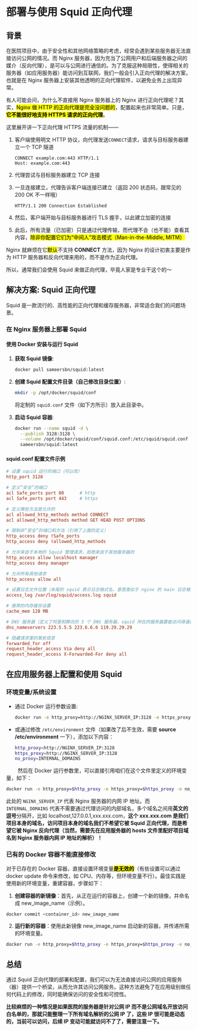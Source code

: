 # 部署与使用 Squid 正向代理

## 背景

在医院项目中，由于安全性和其他网络策略的考虑，经常会遇到某些服务器无法直接访问公网的情况。而 Nginx 服务器，因为充当了公网用户和后端服务器之间的媒介（反向代理），是可以与公网进行通信的。为了克服这种局限性，使得相关的服务器（如应用服务器）能访问到互联网，我们一般会引入正向代理的解决方案，也就是在 Nginx 服务器上安装其他透明的正向代理软件，以避免业务上出现异常。

有人可能会问，为什么不直接用 Nginx 服务器上的 Nginx 进行正向代理呢？其实，<mark>Nginx 做 HTTP 的正向代理是完全没问题的</mark>，配置起来也非常简单。只是，**<mark>它不能很好地支持 HTTPS 请求的正向代理</mark>**。

这里展开讲一下正向代理 HTTPS 流量的机制——

1. 客户端使用明文 HTTP 协议，向代理发送`CONNECT`请求，请求与目标服务器建立一个 TCP 隧道
   
   ```http
   CONNECT example.com:443 HTTP/1.1
   Host: example.com:443
   ```

2. 代理尝试与目标服务器建立 TCP 连接

3. 一旦连接建立，代理告诉客户端连接已建立（返回 200 状态码，跟常见的 200 OK 不一样哦）
   
   ```http
   HTTP/1.1 200 Connection Established
   ```

4. 然后，客户端开始与目标服务器进行 TLS 握手，以此建立加密的连接

5. 此后，所有流量（已加密）只是通过代理传输，而代理不会（也不能）查看其内容，<mark>除非你配置它们为“中间人”攻击模式（Man-in-the-Middle, MITM）</mark>

Nginx 就麻烦在它<mark>默认</mark>不支持 **CONNECT** 方法，因为 Nginx 的设计初衷主要是作为 HTTP 服务器和反向代理来用的，而不是作为正向代理。

所以，通常我们会使用 Squid 来做正向代理，毕竟人家是专业干这个的～

## 解决方案: Squid 正向代理

Squid 是一款流行的、高性能的正向代理和缓存服务器，非常适合我们的问题场景。

### 在 Nginx 服务器上部署 Squid

#### 使用 Docker 安装与运行 Squid

1. **获取 Squid 镜像**:
   
   ```bash
   docker pull sameersbn/squid:latest
   ```

2. **创建 Squid 配置文件目录（自己修改目录位置）**:
   
   ```bash
   mkdir -p /opt/docker/squid/conf
   ```
   
   将定制的 `squid.conf` 文件（如下方所示）放入此目录中。

3. **启动 Squid 容器**:
   
   ```bash
   docker run --name squid -d \
     --publish 3128:3128 \
     --volume /opt/docker/squid/conf/squid.conf:/etc/squid/squid.conf \
     sameersbn/squid:latest
   ```

#### squid.conf 配置文件示例

```conf
# 设置 squid 运行的端口（可以改）
http_port 3128

# 定义“安全”的端口
acl Safe_ports port 80      # http
acl Safe_ports port 443     # https

# 定义哪些方法是允许的
acl allowed_http_methods method CONNECT
acl allowed_http_methods method GET HEAD POST OPTIONS

# 限制非“安全”的端口和方法（引用了上面的定义）
http_access deny !Safe_ports
http_access deny !allowed_http_methods

# 允许来自于本地的 Squid 管理请求，拒绝来自于其他服务器的
http_access allow localhost manager
http_access deny manager

# 允许所有其他请求
http_access allow all

# 设置日志文件位置（末尾的 squid 表示日志格式名，意思类似于 nginx 的 main 日志格式）
access_log /var/log/squid/access.log squid

# 推荐的内存缓存设置
cache_mem 128 MB

# DNS 服务器（定义了阿里和腾讯的 3 个 DNS 服务器，squid 所在的服务器要能访问得通这些 DNS 服务器，不然无法解析域名）
dns_nameservers 223.5.5.5 223.6.6.6 119.29.29.29

# 隐藏请求里的某些信息
forwarded_for off
request_header_access Via deny all
request_header_access X-Forwarded-For deny all
```

## 在应用服务器上配置和使用 Squid

### 环境变量/系统设置

- 通过 Docker 运行参数设置:
  
  ```bash
  docker run -e http_proxy=http://NGINX_SERVER_IP:3128 -e https_proxy=http://NGINX_SERVER_IP:3128 -e no_proxy=INTERNAL_DOMAINS ...
  ```

- 或通过修改 `/etc/environment` 文件（如果改了后不生效，需要 **source /etc/environment** 一下），添加以下内容：
  
  ```bash
  http_proxy=http://NGINX_SERVER_IP:3128
  https_proxy=http://NGINX_SERVER_IP:3128
  no_proxy=INTERNAL_DOMAINS
  ```

        然后在 Docker 运行参数里，可以直接引用咱们在这个文件里定义的环境变量，如下：

```bash
docker run -e http_proxy=$http_proxy -e https_proxy=$https_proxy -e no_proxy=$no_proxy ...
```

此处的 `NGINX_SERVER_IP` 代表 Nginx 服务器的内网 IP 地址。而 `INTERNAL_DOMAINS` 代表不需要通过代理访问的内部域名，多个域名之间用**英文的逗号**分隔开，比如 localhost,127.0.0.1,xxx.xxx.com，**这个 xxx.xxx.com 是我们项目本身的域名，访问项目本身的域名我们不希望它被 Squid 正向代理，而是希望它被 Nginx 反向代理（当然，需要先在应用服务器的 hosts 文件里配好项目域名到 Nginx 服务器内网 IP 地址的解析）！**

### 已有的 Docker 容器不能直接修改

对于已存在的 Docker 容器，直接设置环境变量<mark>**是无效的**</mark>（有些设置可以通过 docker update 命令来修改，如 CPU、内存等，但环境变量不行）。最佳实践是使用新的环境变量，重建容器，步骤如下：

1. **创建容器的新镜像**：首先，从正在运行的容器上，创建一个新的镜像，并命名成 new_image_name（示例）。

```bash
docker commit <container_id> new_image_name
```

2. **运行新的容器**：使用此新镜像 new_image_name 启动新的容器，并传递所需的环境变量。

```bash
docker run -e http_proxy=$http_proxy -e https_proxy=$https_proxy -e no_proxy=$no_proxy ... new_image_name
```

## 总结

通过 Squid 正向代理的部署和配置，我们可以为无法直接访问公网的应用服务（器）提供一个桥梁，从而允许其访问公网服务。这种方法避免了在应用级别做任何代码上的修改，同时能确保访问的安全性和可控性。

**比较麻烦的一种情况是如果医院的服务器是针对公网 IP 而不是公网域名开放访问白名单的，那就只能整理一下所有域名解析的公网 IP 了，这些 IP 很可能是动态的，当前可以访问，后续 IP 变动可能就访问不了了，需要注意一下。**